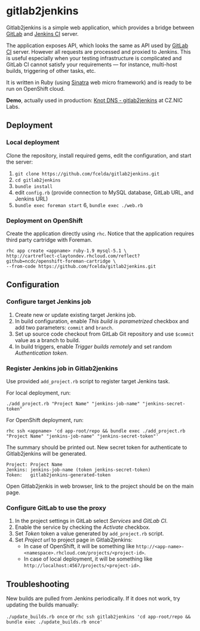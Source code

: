 # gitlab2jenkins

Gitlab2jenkins is a simple web application, which provides a bridge between [GitLab](http://gitlab.org/) and [Jenkins CI](http://jenkins-ci.org/) server.

The application exposes API, which looks the same as API used by [GitLab CI](http://gitlab.org/gitlab-ci/) server. However all requests are processed and proxied to Jenkins. This is useful especially when your testing infrastructure is complicated and GitLab CI cannot satisfy your requirements &mdash; for instance, multi-host builds, triggering of other tasks, etc.

It is written in Ruby (using [Sinatra](http://www.sinatrarb.com/) web micro framework) and is ready to be run on OpenShift cloud.

**Demo**, actually used in production:
[Knot DNS - gitlab2jenkins](http://gitlab2jenkins-fcelda.rhcloud.com/projects/1) at CZ.NIC Labs.

## Deployment

### Local deployment

Clone the repository, install required gems, edit the configuration, and start the server:

1. `git clone https://github.com/fcelda/gitlab2jenkins.git`
2. `cd gitlab2jenkins`
3. `bundle install`
4. edit `config.rb` (provide connection to MySQL database, GitLab URL, and Jenkins URL)
5. `bundle exec foreman start`
6, `bundle exec ./web.rb`

### Deployment on OpenShift

Create the application directly using `rhc`. Notice that the application requires third party cartridge with Foreman.

```
rhc app create <appname> ruby-1.9 mysql-5.1 \
http://cartreflect-claytondev.rhcloud.com/reflect?github=ncdc/openshift-foreman-cartridge \
--from-code https://github.com/fcelda/gitlab2jenkins.git
```

## Configuration

### Configure target Jenkins job

1. Create new or update existing target Jenkins job.
2. In build configuration, enable *This build is parametrized* checkbox and add two parameters: `commit` and `branch`.
3. Set up source code checkout from GitLab Git repository and use `$commit` value as a branch to build.
4. In build triggers, enable *Trigger builds remotely* and set random *Authentication token*.

### Register Jenkins job in Gitlab2jenkins

Use provided `add_project.rb` script to register target Jenkins task.

For local deployment, run:
```
./add_project.rb "Project Name" "jenkins-job-name" "jenkins-secret-token"
```

For OpenShift deployment, run:
```
rhc ssh <appname> 'cd app-root/repo && bundle exec ./add_project.rb "Project Name" "jenkins-job-name" "jenkins-secret-token"'
```

The summary should be printed out. New secret token for authenticate to Gitlab2jenkins will be generated.

```
Project: Project Name
Jenkins: jenkins-job-name (token jenkins-secret-token)
Token:   gitlab2jenkins-generated-token
```

Open Gitlab2jenkis in web browser, link to the project should be on the main page.

### Configure GitLab to use the proxy

1. In the project settings in GitLab select *Services* and *GitLab CI*.
2. Enable the service by checking the *Activate* checkbox.
3. Set *Token* token a value generated by `add_project.rb` script.
4. Set *Project url* to project page in Gitlab2jenkins:
   - In case of OpenShift, it will be something like `http://<app-name>-<namespace>.rhcloud.com/projects/<project-id>`.
   - In case of local deployment, it will be something like `http://localhost:4567/projects/<project-id>`.

## Troubleshooting

New builds are pulled from Jenkins periodically. If it does not work, try updating the builds manually:

```./update_builds.rb once``` or `rhc ssh gitlab2jenkins 'cd app-root/repo && bundle exec ./update_builds.rb once'`
